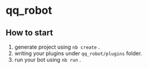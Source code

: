 # qq_robot

## How to start

1. generate project using `nb create` .
2. writing your plugins under `qq_robot/plugins` folder.
3. run your bot using `nb run` .
